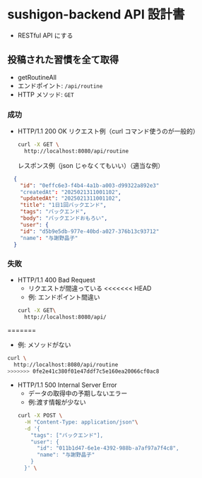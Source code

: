 # sushigon-backend API 設計書

- RESTful API にする

## 投稿された習慣を全て取得

- getRoutineAll
- エンドポイント: `/api/routine`
- HTTP メソッド: `GET`

### 成功

- HTTP/1.1 200 OK
  リクエスト例（curl コマンド使うのが一般的）
  ```bash
  curl -X GET \
    http://localhost:8080/api/routine
  ```

  レスポンス例（json じゃなくてもいい）（適当な例）
```json
  {
    "id": "0effc6e3-f4b4-4a1b-a003-d99322a892e3"
    "createdAt": "2025021311001102",
    "updatedAt": "2025021311001102",
    "title": "1日1回バックエンド",
    "tags": "バックエンド",
    "body": "バックエンドおもろい",
    "user": {
	"id": "d5b9e5db-977e-40bd-a027-376b13c93712"
	"name": "与謝野晶子"
  }
  ```

### 失敗

- HTTP/1.1 400 Bad Request
  - リクエストが間違っている
<<<<<<< HEAD
  - 例: エンドポイント間違い
  ```bash
  curl -X GET\
    http://localhost:8080/api/
=======
  - 例: メソッドがない
  ```bash
  curl \
    http://localhost:8080/api/routine
>>>>>>> 0fe2e41c380f01e47ddf7c5e160ea20066cf0ac8
  
  ```

- HTTP/1.1 500 Internal Server Error
  - データの取得中の予期しないエラー
  - 例:渡す情報が少ない
  ```bash
  curl -X POST \
    -H "Content-Type: application/json"\
    -d '{
	  "tags": ["バックエンド"],
	  "user": {
	    "id": "011b1d47-6e1e-4392-988b-a7af97a7f4c8",
	    "name": "与謝野晶子"
	  }
	}' \
  ```